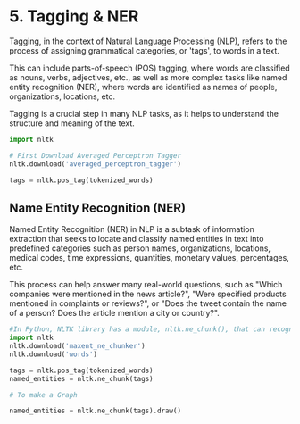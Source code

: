 # 5. Tagging & NER

Tagging, in the context of Natural Language Processing (NLP), refers to the process of assigning grammatical categories, or 'tags', to words in a text. 

This can include parts-of-speech (POS) tagging, where words are classified as nouns, verbs, adjectives, etc., as well as more complex tasks like named entity recognition (NER), where words are identified as names of people, organizations, locations, etc. 

Tagging is a crucial step in many NLP tasks, as it helps to understand the structure and meaning of the text.

```python
import nltk

# First Download Averaged Perceptron Tagger
nltk.download('averaged_perceptron_tagger')

tags = nltk.pos_tag(tokenized_words)
```

## Name Entity Recognition (NER)

Named Entity Recognition (NER) in NLP is a subtask of information extraction that seeks to locate and classify named entities in text into predefined categories such as person names, organizations, locations, medical codes, time expressions, quantities, monetary values, percentages, etc. 

This process can help answer many real-world questions, such as "Which companies were mentioned in the news article?", "Were specified products mentioned in complaints or reviews?", or "Does the tweet contain the name of a person? Does the article mention a city or country?".

```python
#In Python, NLTK library has a module, nltk.ne_chunk(), that can recognize named entities
import nltk
nltk.download('maxent_ne_chunker')
nltk.download('words')

tags = nltk.pos_tag(tokenized_words)
named_entities = nltk.ne_chunk(tags)

# To make a Graph

named_entities = nltk.ne_chunk(tags).draw()

```